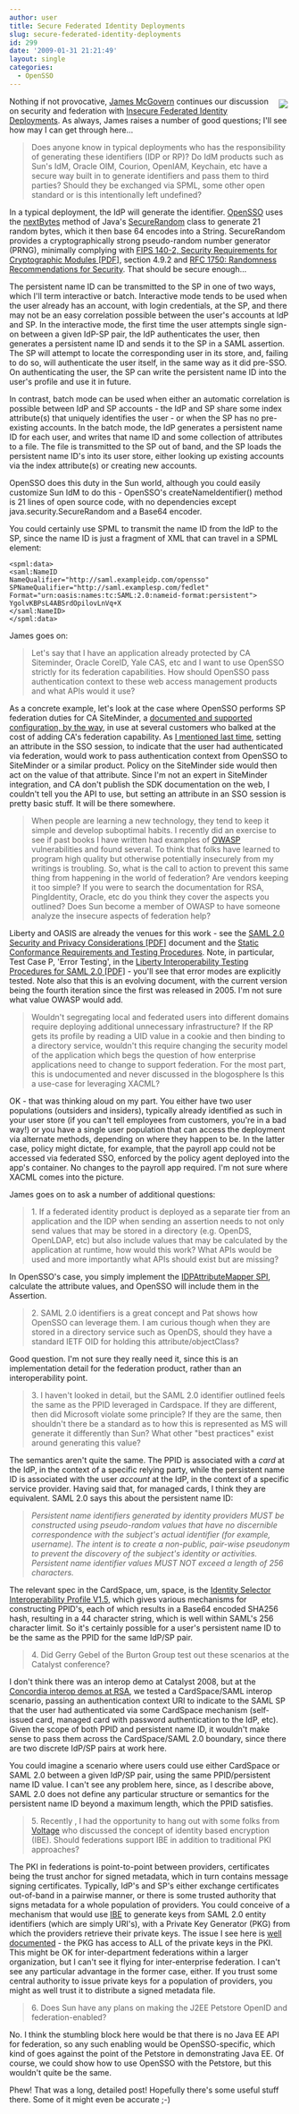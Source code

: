 ```yaml
---
author: user
title: Secure Federated Identity Deployments
slug: secure-federated-identity-deployments
id: 299
date: '2009-01-31 21:21:49'
layout: single
categories:
  - OpenSSO
---
```


<span style="margin: 5px; float: right;">![](images/padlock.jpg)</span>

Nothing if not provocative, [James McGovern](http://duckdown.blogspot.com/) continues our discussion on security and federation with [Insecure Federated Identity Deployments](http://duckdown.blogspot.com/2009/01/insecure-federated-identity-deployments.html). As always, James raises a number of good questions; I'll see how may I can get through here...

> Does anyone know in typical deployments who has the responsibility of generating these identifiers (IDP or RP)? Do IdM products such as Sun's IdM, Oracle OIM, Courion, OpenIAM, Keychain, etc have a secure way built in to generate identifiers and pass them to third parties? Should they be exchanged via SPML, some other open standard or is this intentionally left undefined?

In a typical deployment, the IdP will generate the identifier. [OpenSSO](http://opensso.org/) uses the [nextBytes](http://java.sun.com/j2se/1.4.2/docs/api/java/security/SecureRandom.html#nextBytes%28byte[]%29) method of Java's [SecureRandom](http://java.sun.com/j2se/1.4.2/docs/api/java/security/SecureRandom.html) class to generate 21 random bytes, which it then base 64 encodes into a String. SecureRandom provides a cryptographically strong pseudo-random number generator (PRNG), minimally complying with [FIPS 140-2, Security Requirements for Cryptographic Modules [PDF]](csrc.nist.gov/publications/fips/fips140-2/fips1402.pdf), section 4.9.2 and [RFC 1750: Randomness Recommendations for Security](http://www.ietf.org/rfc/rfc1750.txt). That should be secure enough...

The persistent name ID can be transmitted to the SP in one of two ways, which I'll term interactive or batch. Interactive mode tends to be used when the user already has an account, with login credentials, at the SP, and there may not be an easy correlation possible between the user's accounts at IdP and SP. In the interactive mode, the first time the user attempts single sign-on between a given IdP-SP pair, the IdP authenticates the user, then generates a persistent name ID and sends it to the SP in a SAML assertion. The SP will attempt to locate the corresponding user in its store, and, failing to do so, will authenticate the user itself, in the same way as it did pre-SSO. On authenticating the user, the SP can write the persistent name ID into the user's profile and use it in future.

In contrast, batch mode can be used when either an automatic correlation is possible between IdP and SP accounts - the IdP and SP share some index attribute(s) that uniquely identifies the user - or when the SP has no pre-existing accounts. In the batch mode, the IdP generates a persistent name ID for each user, and writes that name ID and some collection of attributes to a file. The file is transmitted to the SP out of band, and the SP loads the persistent name ID's into its user store, either looking up existing accounts via the index attribute(s) or creating new accounts.

OpenSSO does this duty in the Sun world, although you could easily customize Sun IdM to do this - OpenSSO's createNameIdentifier() method is 21 lines of open source code, with no dependencies except java.security.SecureRandom and a Base64 encoder.

You could certainly use SPML to transmit the name ID from the IdP to the SP, since the name ID is just a fragment of XML that can travel in a SPML <data> element:

    <spml:data>
    <saml:NameID
    NameQualifier="http://saml.exampleidp.com/opensso"
    SPNameQualifier="http://saml.examplesp.com/fedlet"
    Format="urn:oasis:names:tc:SAML:2.0:nameid-format:persistent">
    YgolvKBPsL4ABSrdOpilovLnVq+X
    </saml:NameID>
    </spml:data>

James goes on:

> Let's say that I have an application already protected by CA Siteminder, Oracle CoreID, Yale CAS, etc and I want to use OpenSSO strictly for its federation capabilities. How should OpenSSO pass authentication context to these web access management products and what APIs would it use?

As a concrete example, let's look at the case where OpenSSO performs SP federation duties for CA SiteMinder, a [documented and supported configuration, by the way](http://docs.sun.com/app/docs/doc/820-3746/ghdzy?a=view#ghebr), in use at several customers who balked at the cost of adding CA's federation capability. As [I mentioned last time](did-you-know-that-federated-identity-deployments-are-more-secure-than-you-think), setting an attribute in the SSO session, to indicate that the user had authenticated via federation, would work to pass authentication context from OpenSSO to SiteMinder or a similar product. Policy on the SiteMinder side would then act on the value of that attribute. Since I'm not an expert in SiteMinder integration, and CA don't publish the SDK documentation on the web, I couldn't tell you the API to use, but setting an attribute in an SSO session is pretty basic stuff. It will be there somewhere.

> When people are learning a new technology, they tend to keep it simple and develop suboptimal habits. I recently did an exercise to see if past books I have written had examples of [OWASP](http://www.owasp.org/index.php/Hartford) vulnerabilities and found several. To think that folks have learned to program high quality but otherwise potentially insecurely from my writings is troubling. So, what is the call to action to prevent this same thing from happening in the world of federation? Are vendors keeping it too simple? If you were to search the documentation for RSA, PingIdentity, Oracle, etc do you think they cover the aspects you outlined? Does Sun become a member of OWASP to have someone analyze the insecure aspects of federation help?

Liberty and OASIS are already the venues for this work - see the [SAML 2.0 Security and Privacy Considerations [PDF]](http://docs.oasis-open.org/security/saml/v2.0/saml-sec-consider-2.0-os.pdf) document and the [Static Conformance Requirements and Testing Procedures](http://www.projectliberty.org/liberty/liberty_interoperable/documents). Note, in particular, Test Case P, 'Error Testing', in the [Liberty Interoperability Testing Procedures for SAML 2.0 [PDF]](http://www.projectliberty.org/liberty/content/download/4160/27946/file/Liberty_Interoperability_SAML_Test_Plan_v3.1.pdf) - you'll see that error modes are explicitly tested. Note also that this is an evolving document, with the current version being the fourth iteration since the first was released in 2005\. I'm not sure what value OWASP would add.

> Wouldn't segregating local and federated users into different domains require deploying additional unnecessary infrastructure? If the RP gets its profile by reading a UID value in a cookie and then binding to a directory service, wouldn't this require changing the security model of the application which begs the question of how enterprise applications need to change to support federation. For the most part, this is undocumented and never discussed in the blogosphere Is this a use-case for leveraging XACML?

OK - that was thinking aloud on my part. You either have two user populations (outsiders and insiders), typically already identified as such in your user store (if you can't tell employees from customers, you're in a bad way!) or you have a single user population that can access the deployment via alternate methods, depending on where they happen to be. In the latter case, policy might dictate, for example, that the payroll app could not be accessed via federated SSO, enforced by the policy agent deployed into the app's container. No changes to the payroll app required. I'm not sure where XACML comes into the picture.

James goes on to ask a number of additional questions:

> 1\. If a federated identity product is deployed as a separate tier from an application and the IDP when sending an assertion needs to not only send values that may be stored in a directory (e.g. OpenDS, OpenLDAP, etc) but also include values that may be calculated by the application at runtime, how would this work? What APIs would be used and more importantly what APIs should exist but are missing?

In OpenSSO's case, you simply implement the [IDPAttributeMapper SPI](http://docs.sun.com/app/docs/doc/820-3748/ggiei?a=view#ggicr), calculate the attribute values, and OpenSSO will include them in the Assertion.

> 2\. SAML 2.0 identifiers is a great concept and Pat shows how OpenSSO can leverage them. I am curious though when they are stored in a directory service such as OpenDS, should they have a standard IETF OID for holding this attribute/objectClass?

Good question. I'm not sure they really need it, since this is an implementation detail for the federation product, rather than an interoperability point.

> 3\. I haven't looked in detail, but the SAML 2.0 identifier outlined feels the same as the PPID leveraged in Cardspace. If they are different, then did Microsoft violate some principle? If they are the same, then shouldn't there be a standard as to how this is represented as MS will generate it differently than Sun? What other "best practices" exist around generating this value?

The semantics aren't quite the same. The PPID is associated with a _card_ at the IdP, in the context of a specific relying party, while the persistent name ID is associated with the user _account_ at the IdP, in the context of a specific service provider. Having said that, for managed cards, I think they are equivalent. SAML 2.0 says this about the persistent name ID:

> _Persistent name identifiers generated by identity providers MUST be constructed using pseudo-random values that have no discernible correspondence with the subject's actual identifier (for example, username). The intent is to create a non-public, pair-wise pseudonym to prevent the discovery of the subject's identity or activities. Persistent name identifier values MUST NOT exceed a length of 256 characters._

The relevant spec in the CardSpace, um, space, is the [Identity Selector Interoperability Profile V1.5](http://www.microsoft.com/downloads/details.aspx?FamilyID=b94817fc-3991-4dd0-8e85-b73e626f6764&DisplayLang=en), which gives various mechanisms for constructing PPID's, each of which results in a Base64 encoded SHA256 hash, resulting in a 44 character string, which is well within SAML's 256 character limit. So it's certainly possible for a user's persistent name ID to be the same as the PPID for the same IdP/SP pair.

> 4\. Did Gerry Gebel of the Burton Group test out these scenarios at the Catalyst conference?

I don't think there was an interop demo at Catalyst 2008, but at the [Concordia interop demos at RSA](rsa-conference-2008-concordia-done-osis-to-go), we tested a CardSpace/SAML interop scenario, passing an authentication context URI to indicate to the SAML SP that the user had authenticated via some CardSpace mechanism (self-issued card, managed card with password authentication to the IdP, etc). Given the scope of both PPID and persistent name ID, it wouldn't make sense to pass them across the CardSpace/SAML 2.0 boundary, since there are two discrete IdP/SP pairs at work here.

You could imagine a scenario where users could use either CardSpace or SAML 2.0 between a given IdP/SP pair, using the same PPID/persistent name ID value. I can't see any problem here, since, as I describe above, SAML 2.0 does not define any particular structure or semantics for the persistent name ID beyond a maximum length, which the PPID satisfies.

> 5\. Recently , I had the opportunity to hang out with some folks from [Voltage](http://superconductor.voltage.com/2009/01/another-crypto.html) who discussed the concept of identity based encryption (IBE). Should federations support IBE in addition to traditional PKI approaches?

The PKI in federations is point-to-point between providers, certificates being the trust anchor for signed metadata, which in turn contains message signing certificates. Typically, IdP's and SP's either exchange certificates out-of-band in a pairwise manner, or there is some trusted authority that signs metadata for a whole population of providers. You could conceive of a mechanism that would use [IBE](http://en.wikipedia.org/wiki/Identity_based_encryption) to generate keys from SAML 2.0 entity identifiers (which are simply URI's), with a Private Key Generator (PKG) from which the providers retrieve their private keys. The issue I see here is [well documented](http://en.wikipedia.org/wiki/Identity_based_encryption#Problems_with_IB-cryptography) - the PKG has access to ALL of the private keys in the PKI. This might be OK for inter-department federations within a larger organization, but I can't see it flying for inter-enterprise federation. I can't see any particular advantage in the former case, either. If you trust some central authority to issue private keys for a population of providers, you might as well trust it to distribute a signed metadata file.

> 6\. Does Sun have any plans on making the J2EE Petstore OpenID and federation-enabled?

No. I think the stumbling block here would be that there is no Java EE API for federation, so any such enabling would be OpenSSO-specific, which kind of goes against the point of the Petstore in demonstrating Java EE. Of course, we could show how to use OpenSSO with the Petstore, but this wouldn't quite be the same.

Phew! That was a long, detailed post! Hopefully there's some useful stuff there. Some of it might even be accurate ;-)
